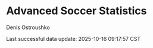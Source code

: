 # Advanced Soccer Statistics
Denis Ostroushko

<!-- gfm -->

Last successful data update: 2025-10-16 09:17:57 CST
